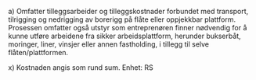 a) Omfatter tilleggsarbeider og tilleggskostnader forbundet med transport, tilrigging og nedrigging av borerigg på flåte eller oppjekkbar plattform. Prosessen omfatter også utstyr som entreprenøren finner nødvendig for å kunne utføre arbeidene fra sikker arbeidsplattform, herunder bukserbåt, moringer, liner, vinsjer eller annen fastholding, i tillegg til selve flåten/plattformen.

x) Kostnaden angis som rund sum. Enhet: RS

